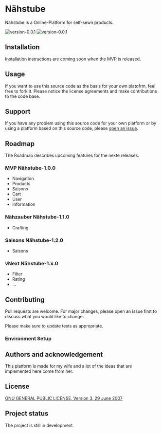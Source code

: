 # Nähstube

Nähstube is a Online-Platform for self-sewn products.

![version-0.0.1](https://img.shields.io/badge/version-0.0.1-blue?style=flat)
![version-0.0.1](https://img.shields.io/badge/license-GPLv3-blue?style=flat)

## Installation

Installation instructions are coming soon when the MVP is released.

## Usage

If you want to use this source code as the basis for your own platofrm, feel free to fork it. Please notice the license agreements and make contributions to the code base.

## Support

If you have any problem using this source code for your own platform or by using a platform based on this source code, please [open an issue](https://github.com/ityreh/naehstube/issues).

## Roadmap

The Roadmap describes upcoming features for the nexte releases.

### MVP Nähstube-1.0.0

* Navigation
* Products
* Saisons
* Cart
* User
* Information

### Nähzauber Nähstube-1.1.0

* Crafting

### Saisons Nähstube-1.2.0

* Saisons

### vNext Nähstube-1.x.0

* Filter
* Rating
* ...

## Contributing

Pull requests are welcome. For major changes, please open an issue first to discuss what you would like to change.

Please make sure to update tests as appropriate.

### Environment Setup



## Authors and acknowledgement

This platform is made for my wife and a lot of the ideas that are implemented here come from her.

## License

[GNU GENERAL PUBLIC LICENSE, Version 3, 29 June 2007](./LICENSE)

## Project status

The project is still in development.
